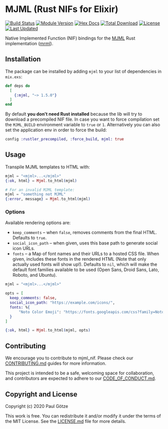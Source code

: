 # MJML (Rust NIFs for Elixir)

[![Build Status](https://github.com/adoptoposs/mjml_nif/workflows/Tests/badge.svg)](https://github.com/adoptoposs/mjml_nif/workflows/Tests/badge.svg)
[![Module Version](https://img.shields.io/hexpm/v/mjml.svg)](https://hex.pm/packages/mjml)
[![Hex Docs](https://img.shields.io/badge/hex-docs-lightgreen.svg)](https://hexdocs.pm/mjml/)
[![Total Download](https://img.shields.io/hexpm/dt/mjml.svg)](https://hex.pm/packages/mjml)
[![License](https://img.shields.io/hexpm/l/mjml.svg)](https://github.com/adoptoposs/mjml_nif/blob/master/LICENSE.md)
[![Last Updated](https://img.shields.io/github/last-commit/adoptoposs/mjml_nif.svg)](https://github.com/adoptoposs/mjml_nif/commits/master)

Native Implemented Function (NIF) bindings for the [MJML](https://mjml.io) Rust implementation ([mrml](https://github.com/jdrouet/mrml)).

## Installation

The package can be installed by adding `mjml` to your list of dependencies in `mix.exs`:

```elixir
def deps do
  [
    {:mjml, "~> 1.5.0"}
  ]
end
```

By default **you don't need Rust installed** because the lib will try to download
a precompiled NIF file. In case you want to force compilation set the
`MJML_BUILD` environment variable to `true` or `1`. Alternatively you can also set the
application env in order to force the build:

```elixir
config :rustler_precompiled, :force_build, mjml: true
```

## Usage

Transpile MJML templates to HTML with:

```elixir
mjml = "<mjml>...</mjml>"
{:ok, html} = Mjml.to_html(mjml)

# For an invalid MJML template:
mjml = "something not MJML"
{:error, message} = Mjml.to_html(mjml)
```

### Options

Available rendering options are:

* `keep_comments` – when `false`, removes comments from the final HTML. Defaults to `true`.
* `social_icon_path` – when given, uses this base path to generate social icon URLs.
* `fonts` – a Map of font names and their URLs to a hosted CSS file.
  When given, includes these fonts in the rendered HTML
  (Note that only actually used fonts will show up!).
  Defaults to `nil`, which will make the default font families available to
  be used (Open Sans, Droid Sans, Lato, Roboto, and Ubuntu).

```elixir
mjml = "<mjml>...</mjml>"

opts = [
  keep_comments: false,
  social_icon_path: "https://example.com/icons/",
  fonts: %{
      "Noto Color Emoji": "https://fonts.googleapis.com/css?family=Noto+Color+Emoji:400"
  }
]

{:ok, html} = Mjml.to_html(mjml, opts)
```

## Contributing

We encourage you to contribute to mjml_nif.
Please check our [CONTRIBUTING.md](./CONTRIBUTING.md) guides for more information.

This project is intended to be a safe, welcoming space for collaboration, and contributors are expected to adhere to our [CODE_OF_CONDUCT.md](./CODE_OF_CONDUCT.md).


## Copyright and License

Copyright (c) 2020 Paul Götze

This work is free. You can redistribute it and/or modify it under the
terms of the MIT License. See the [LICENSE.md](./LICENSE.md) file for more details.
